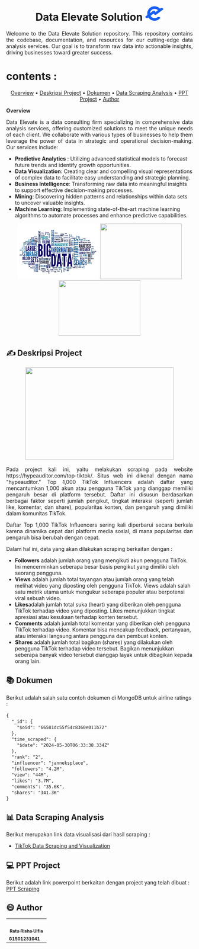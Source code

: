 <h1 align="center">Data Elevate Solution
  <a href="app/logo2.jpg" target="_blank"><img src="app/logo5.png" alt="Data Elevate Solution Logo" style="width: 50px ;" /></a> </h1>
<div align="justify">
  
Welcome to the Data Elevate Solution repository. This repository contains the codebase, documentation, and resources for our cutting-edge data analysis services. Our goal is to transform raw data into actionable insights, driving businesses toward greater success.

</p>


# contents :
</div>
<div align="center">
  
[Overview](Overview)
•
[Deskripsi Project](#writing_hand-deskripsi-project)
•
[Dokumen](#books-dokumen)
•
[Data Scraping Analysis](#bar_chart-data-scraping-analysis)
•
[PPT Project](#computer-PPT-project)
•
[Author](#smile-pengembang)
</div>



**Overview**

<p align="justify">
Data Elevate is a data consulting firm specializing in comprehensive data analysis services, offering customized solutions to meet the unique needs of each client. We collaborate with various types of businesses to help them leverage the power of data in strategic and operational decision-making. Our services include:
</p>

+ **Predictive Analytics** : Utilizing advanced statistical models to forecast future trends and identify growth opportunities.
+ **Data Visualization**: Creating clear and compelling visual representations of complex data to facilitate easy understanding and strategic planning.
+ **Business Intelligence**: Transforming raw data into meaningful insights to support effective decision-making processes.
+ **Mining**: Discovering hidden patterns and relationships within data sets to uncover valuable insights.
+ **Machine Learning**: Implementing state-of-the-art machine learning algorithms to automate processes and enhance predictive capabilities.

<p align="center">
  <img width="220" height="150" src="app/logo6.png">
  <img width="220" height="150" src="https://imgblog.higo.id/1681105045-d.jpeg?w=1080&q=60">
  <img width="220" height="150" src="https://images.ctfassets.net/az3stxsro5h5/7snPQW0TVLhuzCgYg1veEM/ad284ce41e30bacacfc33d07c9d512fc/May1-How_to_Get_Followers_on_TikTok-Feature-FL">
</p>

## :writing_hand: Deskripsi Project

<p align="center" width="80%">
  <img width="400" height="250" src="https://hypeauditor.com/s/auditor/img/logo-sq.png?1585074189.96">
</p>

<div align="center">

<p align="justify">
Pada project kali ini, yaitu melakukan scraping pada website https://hypeauditor.com/top-tiktok/. Situs web ini dikenal dengan nama "hypeauditor." Top 1,000 TikTok Influencers adalah daftar yang mencantumkan 1,000 akun atau pengguna TikTok yang dianggap memiliki pengaruh besar di platform tersebut. Daftar ini disusun berdasarkan berbagai faktor seperti jumlah pengikut, tingkat interaksi (seperti jumlah like, komentar, dan share), popularitas konten, dan pengaruh yang dimiliki dalam komunitas TikTok.
</p>

<p align="justify">
Daftar Top 1,000 TikTok Influencers sering kali diperbarui secara berkala karena dinamika cepat dari platform media sosial, di mana popularitas dan pengaruh bisa berubah dengan cepat.
</p>

</div>

<p align="justify">
Dalam hal ini, data yang akan dilakukan scraping berkaitan dengan :
  </p>

 <p align="justify">
      
+ **Followers** adalah jumlah orang yang mengikuti akun pengguna TikTok. Ini mencerminkan seberapa besar basis pengikut yang dimiliki oleh seorang pengguna.
+ **Views** adalah jumlah total tayangan atau jumlah orang yang telah melihat video yang diposting oleh pengguna TikTok. Views adalah salah satu metrik utama untuk mengukur seberapa populer atau berpotensi viral sebuah video.
+ **Likes**adalah jumlah total suka (heart) yang diberikan oleh pengguna TikTok terhadap video yang diposting. Likes menunjukkan tingkat apresiasi atau kesukaan terhadap konten tersebut.
+ **Comments** adalah jumlah total komentar yang diberikan oleh pengguna TikTok terhadap video. Komentar bisa mencakup feedback, pertanyaan, atau interaksi langsung antara pengguna dan pembuat konten.
+ **Shares** adalah jumlah total bagikan (shares) yang dilakukan oleh pengguna TikTok terhadap video tersebut. Bagikan menunjukkan seberapa banyak video tersebut dianggap layak untuk dibagikan kepada orang lain.
</p>



## :books: Dokumen
Berikut adalah salah satu contoh dokumen di MongoDB untuk airline ratings :
```mongodb
{
  "_id": {
    "$oid": "66581dc55f54c8360e011b72"
  },
  "time_scraped": {
    "$date": "2024-05-30T06:33:38.334Z"
  },
  "rank": "2",
  "influencer": "janneksplace",
  "followers": "4.2M",
  "view": "44M",
  "likes": "3.7M",
  "comments": "35.6K",
  "shares": "341.3K"
}
```
## :bar_chart: Data Scraping Analysis
Berikut merupakan link data visualisasi dari hasil scraping : 
+ [TikTok Data Scraping and Visualization](https://rpubs.com/risharatu/Scraping_Hypeauditor_TikTok)

## :computer: PPT Project
Berikut adalah link powerpoint berkaitan dengan project yang telah dibuat : [PPT Scraping](https://github.com/Raturisha/scrape_tiktok/blob/main/Ratu%20Risha%20Ulfia_G1501231041_Scraping%20TikTok.pdf)

## :smile: Author
 <table>
  <tr>
   <td align="center"><a href="https://github.com/Raturisha"><img src="foto koin.jpg" width="145px;" alt=""/><br /><sub><b>Ratu Risha Ulfia</b></sub></a><br /><a
<br /><sub><b>G1501231041 </b></sub></a>
  </tr>
</table>
